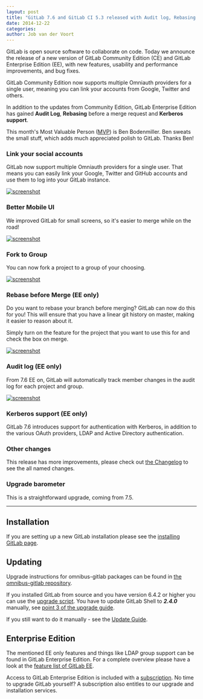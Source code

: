 ```yaml
---
layout: post
title: "GitLab 7.6 and GitLab CI 5.3 released with Audit log, Rebasing and more authentication options"
date: 2014-12-22
categories:
author: Job van der Voort
---
```


GitLab is open source software to collaborate on code.
Today we announce the release of a new version of GitLab Community Edition (CE) and GitLab Enterprise Edition (EE), with new features, usability and performance improvements, and bug fixes.

GitLab Community Edition now supports multiple Omniauth providers for a single user,
meaning you can link your accounts from Google, Twitter and others.

In addition to the updates from Community Edition, GitLab Enterprise Edition has gained **Audit Log**, **Rebasing** before a merge request and **Kerberos support**.

This month's Most Valuable Person ([MVP](https://about.gitlab.com/mvp/)) is Ben Bodenmiller. Ben sweats the small stuff, which adds much appreciated polish to GitLab. Thanks Ben!

<!--more-->

### Link your social accounts

GitLab now support multiple Omniauth providers for a single user. That means
you can easily link your Google, Twitter and GitHub accounts and use them
to log into your GitLab instance.

[![screenshot](/images/7_6/omniauth.png)](/images/7_6/omniauth.png)

### Better Mobile UI

We improved GitLab for small screens, so it's easier to merge while
on the road!

[![screenshot](/images/7_6/small.png)](/images/7_6/small.png)

### Fork to Group

You can now fork a project to a group of your choosing.

[![screenshot](/images/7_6/fork.png)](/images/7_6/fork.png)

### Rebase before Merge (EE only)

Do you want to rebase your branch before merging?
GitLab can now do this for you!
This will ensure that you have a linear git history on master, making it easier to reason about it.

Simply turn on the feature for the project that you want to use this for
and check the box on merge.

[![screenshot](/images/7_6/rebase.png)](/images/7_6/rebase.png)

### Audit log (EE only)

From 7.6 EE on, GitLab will automatically track member changes in the audit log for each project and group.

[![screenshot](/images/7_6/audit.png)](/images/7_6/audit.png)

### Kerberos support (EE only)

GitLab 7.6 introduces support for authentication with Kerberos, in addition
to the various OAuth providers, LDAP and Active Directory authentication.

### Other changes

This release has more improvements, please check out [the Changelog](https://gitlab.com/gitlab-org/gitlab-ce/blob/7-6-stable/CHANGELOG) to see the all named changes.


### Upgrade barometer

This is a straightforward upgrade, coming from 7.5.

- - -

## Installation

If you are setting up a new GitLab installation please see the [installing GitLab page](https://www.gitlab.com/installation/).

## Updating

Upgrade instructions for omnibus-gitlab packages can be found in [the omnibus-gitlab repository](https://gitlab.com/gitlab-org/omnibus-gitlab/blob/master/doc/update.md).

If you installed GitLab from source and you have version 6.4.2 or higher you can use the [upgrade script](https://gitlab.com/gitlab-org/gitlab-ce/blob/master/doc/update/upgrader.md).
You have to update GitLab Shell to ***2.4.0*** manually, see [point 3 of the upgrade guide](https://gitlab.com/gitlab-org/gitlab-ce/blob/master/doc/update/7.5-to-7.6.md#3-update-gitlab-shell-and-its-config).

If you still want to do it manually - see the [Update Guide](https://gitlab.com/gitlab-org/gitlab-ce/blob/master/doc/update/7.5-to-7.6.md).

## Enterprise Edition

The mentioned EE only features and things like LDAP group support can be found in GitLab Enterprise Edition.
For a complete overview please have a look at the [feature list of GitLab EE](http://www.gitlab.com/gitlab-ee/).

Access to GitLab Enterprise Edition is included with a [subscription](http://www.gitlab.com/pricing/).
No time to upgrade GitLab yourself?
A subscription also entitles to our upgrade and installation services.
